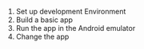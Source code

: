1) Set up development Environment
2) Build a basic app
3) Run the app in the Android emulator
4) Change the app
